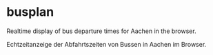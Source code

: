 busplan
=======

Realtime display of bus departure times for Aachen in the browser.

Echtzeitanzeige der Abfahrtszeiten von Bussen in Aachen im Browser.
